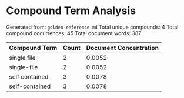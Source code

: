 # Compound Term Analysis

Generated from: `golden-reference.md`
Total unique compounds: 4
Total compound occurrences: 45
Total document words: 387

| Compound Term | Count | Document Concentration |
|---------------|-------|------------------------|
| single file | 2 | 0.0052 |
| single-file | 2 | 0.0052 |
| self contained | 3 | 0.0078 |
| self-contained | 3 | 0.0078 |
